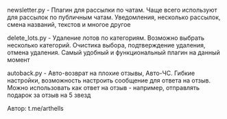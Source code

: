 newsletter.py - Плагин для рассылки по чатам. Чаще всего используют для рассылок по публичным чатам. Уведомления, несколько рассылок, смена названий, текстов и многое другое

delete_lots.py - Удаление лотов по категориям. Возможно выбрать несколько категорий. Очистика выбора, подтверждение удаления, отмена удаления. Самый удобный и функциональный плагин на данный момент

autoback.py - Авто-возврат на плохие отзывы, Авто-ЧС. Гибкие настройки, возможность настроить сообщение для ответа на отзыв. Можно использовать как ответ на отзыв - например, отправлять подарок за отзыв на 5 звезд

Автор: t.me/arthells
